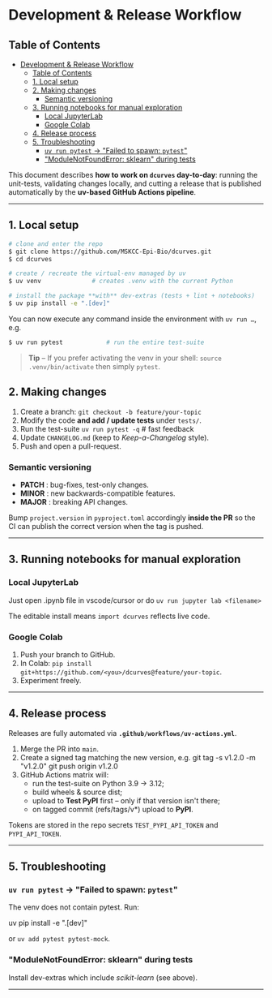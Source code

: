 # Development & Release Workflow

## Table of Contents

- [Development \& Release Workflow](#development--release-workflow)
  - [Table of Contents](#table-of-contents)
  - [1. Local setup](#1-local-setup)
  - [2. Making changes](#2-making-changes)
    - [Semantic versioning](#semantic-versioning)
  - [3. Running notebooks for manual exploration](#3-running-notebooks-for-manual-exploration)
    - [Local JupyterLab](#local-jupyterlab)
    - [Google Colab](#google-colab)
  - [4. Release process](#4-release-process)
  - [5. Troubleshooting](#5-troubleshooting)
    - [`uv run pytest` → "Failed to spawn: `pytest`"](#uv-run-pytest--failed-to-spawn-pytest)
    - ["ModuleNotFoundError: sklearn" during tests](#modulenotfounderror-sklearn-during-tests)

This document describes **how to work on `dcurves` day-to-day**: running the
unit-tests, validating changes locally, and cutting a release that is
published automatically by the **uv-based GitHub Actions pipeline**.

---

## 1. Local setup

```bash
# clone and enter the repo
$ git clone https://github.com/MSKCC-Epi-Bio/dcurves.git
$ cd dcurves

# create / recreate the virtual-env managed by uv
$ uv venv              # creates .venv with the current Python

# install the package **with** dev-extras (tests + lint + notebooks)
$ uv pip install -e ".[dev]"
```

You can now execute any command inside the environment with `uv run …`, e.g.

```bash
$ uv run pytest            # run the entire test-suite
```

> **Tip** – If you prefer activating the venv in your shell:
> `source .venv/bin/activate` then simply `pytest`.

## 2. Making changes

1.  Create a branch:
    `git checkout -b feature/your-topic`
2.  Modify the code **and add / update tests** under `tests/`.
3.  Run the test-suite
    `uv run pytest -q`         # fast feedback
4.  Update `CHANGELOG.md` (keep to *Keep-a-Changelog* style).
5.  Push and open a pull-request.

### Semantic versioning
* **PATCH** : bug-fixes, test-only changes.
* **MINOR** : new backwards-compatible features.
* **MAJOR** : breaking API changes.

Bump `project.version` in `pyproject.toml` accordingly **inside the PR** so the
CI can publish the correct version when the tag is pushed.

---

## 3. Running notebooks for manual exploration

### Local JupyterLab

Just open .ipynb file in vscode/cursor or do `uv run jupyter lab <filename>`

The editable install means `import dcurves` reflects live code.

### Google Colab

1. Push your branch to GitHub.
2. In Colab: `pip install git+https://github.com/<you>/dcurves@feature/your-topic`.
3. Experiment freely.

---

## 4. Release process

Releases are fully automated via **`.github/workflows/uv-actions.yml`**.

1. Merge the PR into `main`.
2. Create a signed tag matching the new version, e.g.
   git tag -s v1.2.0 -m "v1.2.0"
   git push origin v1.2.0
3. GitHub Actions matrix will:
   * run the test-suite on Python 3.9 → 3.12;
   * build wheels & source dist;
   * upload to **Test PyPI** first – only if that version isn't there;
   * on tagged commit (refs/tags/v*) upload to **PyPI**.

Tokens are stored in the repo secrets `TEST_PYPI_API_TOKEN` and `PYPI_API_TOKEN`.

---

## 5. Troubleshooting

### `uv run pytest` → "Failed to spawn: `pytest`"

The venv does not contain pytest. Run:

uv pip install -e ".[dev]"

or `uv add pytest pytest-mock`.

### "ModuleNotFoundError: sklearn" during tests

Install dev-extras which include *scikit-learn* (see above).

---

